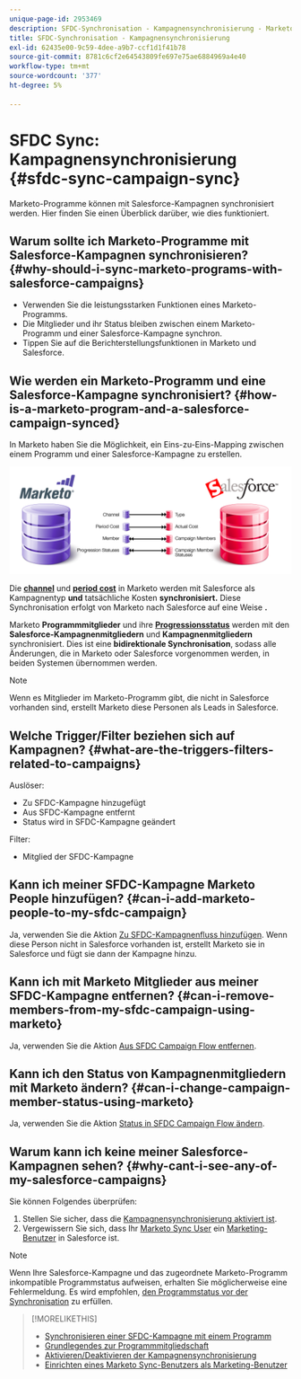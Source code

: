 ```yaml
---
unique-page-id: 2953469
description: SFDC-Synchronisation - Kampagnensynchronisierung - Marketo-Dokumente - Produktdokumentation
title: SFDC-Synchronisation - Kampagnensynchronisierung
exl-id: 62435e00-9c59-4dee-a9b7-ccf1d1f41b78
source-git-commit: 8781c6cf2e64543809fe697e75ae6884969a4e40
workflow-type: tm+mt
source-wordcount: '377'
ht-degree: 5%

---
```


# SFDC Sync: Kampagnensynchronisierung {#sfdc-sync-campaign-sync}

Marketo-Programme können mit Salesforce-Kampagnen synchronisiert werden. Hier finden Sie einen Überblick darüber, wie dies funktioniert.

## Warum sollte ich Marketo-Programme mit Salesforce-Kampagnen synchronisieren? {#why-should-i-sync-marketo-programs-with-salesforce-campaigns}

* Verwenden Sie die leistungsstarken Funktionen eines Marketo-Programms.
* Die Mitglieder und ihr Status bleiben zwischen einem Marketo-Programm und einer Salesforce-Kampagne synchron.
* Tippen Sie auf die Berichterstellungsfunktionen in Marketo und Salesforce.

## Wie werden ein Marketo-Programm und eine Salesforce-Kampagne synchronisiert? {#how-is-a-marketo-program-and-a-salesforce-campaign-synced}

In Marketo haben Sie die Möglichkeit, ein Eins-zu-Eins-Mapping zwischen einem Programm und einer Salesforce-Kampagne zu erstellen.

![](assets/image2015-7-8-9-3a43-3a8.png)

Die **[channel](/help/marketo/product-docs/administration/tags/create-a-program-channel.md)** und **[period cost](/help/marketo/product-docs/core-marketo-concepts/programs/working-with-programs/understanding-period-costs.md)** in Marketo werden mit Salesforce als Kampagnentyp **und** tatsächliche Kosten **synchronisiert.** Diese Synchronisation erfolgt von Marketo nach Salesforce auf eine Weise **.**

Marketo **Programmmitglieder** und ihre **[Progressionsstatus](/help/marketo/product-docs/core-marketo-concepts/programs/creating-programs/understanding-program-membership.md)** werden mit den **Salesforce-Kampagnenmitgliedern** und **Kampagnenmitgliedern** synchronisiert. Dies ist eine **bidirektionale Synchronisation**, sodass alle Änderungen, die in Marketo oder Salesforce vorgenommen werden, in beiden Systemen übernommen werden.

>[!NOTE]
>
>Wenn es Mitglieder im Marketo-Programm gibt, die nicht in Salesforce vorhanden sind, erstellt Marketo diese Personen als Leads in Salesforce.

## Welche Trigger/Filter beziehen sich auf Kampagnen? {#what-are-the-triggers-filters-related-to-campaigns}

Auslöser:

* Zu SFDC-Kampagne hinzugefügt
* Aus SFDC-Kampagne entfernt
* Status wird in SFDC-Kampagne geändert

Filter:

* Mitglied der SFDC-Kampagne

## Kann ich meiner SFDC-Kampagne Marketo People hinzufügen? {#can-i-add-marketo-people-to-my-sfdc-campaign}

Ja, verwenden Sie die Aktion [Zu SFDC-Kampagnenfluss hinzufügen](/help/marketo/product-docs/core-marketo-concepts/smart-campaigns/salesforce-flow-actions/add-to-sfdc-campaign.md). Wenn diese Person nicht in Salesforce vorhanden ist, erstellt Marketo sie in Salesforce und fügt sie dann der Kampagne hinzu.

## Kann ich mit Marketo Mitglieder aus meiner SFDC-Kampagne entfernen? {#can-i-remove-members-from-my-sfdc-campaign-using-marketo}

Ja, verwenden Sie die Aktion [Aus SFDC Campaign Flow entfernen](/help/marketo/product-docs/core-marketo-concepts/smart-campaigns/salesforce-flow-actions/remove-from-sfdc-campaign.md).

## Kann ich den Status von Kampagnenmitgliedern mit Marketo ändern? {#can-i-change-campaign-member-status-using-marketo}

Ja, verwenden Sie die Aktion [Status in SFDC Campaign Flow ändern](/help/marketo/product-docs/core-marketo-concepts/smart-campaigns/salesforce-flow-actions/change-status-in-sfdc-campaign.md).

## Warum kann ich keine meiner Salesforce-Kampagnen sehen? {#why-cant-i-see-any-of-my-salesforce-campaigns}

Sie können Folgendes überprüfen:

1. Stellen Sie sicher, dass die [Kampagnensynchronisierung aktiviert ist](/help/marketo/product-docs/crm-sync/salesforce-sync/setup/optional-steps/enable-disable-campaign-sync.md).
1. Vergewissern Sie sich, dass Ihr [Marketo Sync User](/help/marketo/product-docs/crm-sync/salesforce-sync/setup/enterprise-unlimited-edition/step-2-of-3-create-a-salesforce-user-for-marketo-enterprise-unlimited.md) ein [Marketing-Benutzer](/help/marketo/product-docs/crm-sync/salesforce-sync/setup/optional-steps/enable-disable-campaign-sync/make-marketo-sync-user-a-marketing-user.md) in Salesforce ist.

>[!NOTE]
>
>Wenn Ihre Salesforce-Kampagne und das zugeordnete Marketo-Programm inkompatible Programmstatus aufweisen, erhalten Sie möglicherweise eine Fehlermeldung. Es wird empfohlen, [den Programmstatus vor der Synchronisation](/help/marketo/product-docs/crm-sync/salesforce-sync/sfdc-sync-details/how-to-match-program-statuses-and-salesforce-campaign-statuses-prior-to-sync.md) zu erfüllen.

>[!MORELIKETHIS]
>
>* [Synchronisieren einer SFDC-Kampagne mit einem Programm](/help/marketo/product-docs/core-marketo-concepts/programs/working-with-programs/sync-an-sfdc-campaign-with-a-program.md)
>* [Grundlegendes zur Programmmitgliedschaft](/help/marketo/product-docs/core-marketo-concepts/programs/creating-programs/understanding-program-membership.md)
>* [Aktivieren/Deaktivieren der Kampagnensynchronisierung](/help/marketo/product-docs/crm-sync/salesforce-sync/setup/optional-steps/enable-disable-campaign-sync.md)
>* [Einrichten eines Marketo Sync-Benutzers als Marketing-Benutzer](/help/marketo/product-docs/crm-sync/salesforce-sync/setup/optional-steps/enable-disable-campaign-sync/make-marketo-sync-user-a-marketing-user.md)

